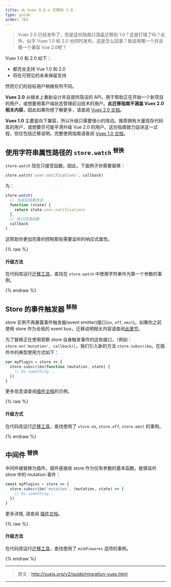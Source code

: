 ```yaml
---
title: 从 Vuex 0.6.x 迁移到 1.0
type: guide
order: 703
---
```


> Vuex 2.0 已经发布了，但是这份指南只涵盖迁移到 1.0？这是打错了吗？此外，似乎 Vuex 1.0 和 2.0 也同时发布。这是怎么回事？我该用哪一个并且哪一个兼容 Vue 2.0呢？

Vuex 1.0 和 2.0 如下：

- 都完全支持 Vue 1.0 和 2.0
- 将在可预见的未来保留支持

然而它们的目标用户稍微有所不同。

__Vuex 2.0__ 从根本上重新设计并且提供简洁的 API，用于帮助正在开始一个新项目的用户，或想要用客户端状态管理前沿技术的用户。__此迁移指南不涵盖 Vuex 2.0 相关内容__，因此如果你想了解更多，请查阅 [Vuex 2.0 文档](https://vuex.vuejs.org/en/index.html)。

__Vuex 1.0__ 主要是向下兼容，所以升级只需要很小的改动。推荐拥有大量现存代码库的用户，或想要尽可能平滑升级 Vue 2.0 的用户。这份指南致力促进这一过程，但仅包括迁移说明。完整使用指南请查阅 [Vuex 1.0 文档](https://github.com/vuejs/vuex/tree/1.0/docs/en)。

## 使用字符串属性路径的 `store.watch` <sup>替换</sup>

`store.watch` 现在只接受函数。因此，下面例子你需要替换：

``` js
store.watch('user.notifications', callback)
```

为：

``` js
store.watch(
  // 当返回结果改变...
  function (state) {
    return state.user.notifications
  },
  // 执行回调函数
  callback
)
```

这帮助你更加完善的控制那些需要监听的响应式属性。

{% raw %}
<div class="upgrade-path">
  <h4>升级方法</h4>
  <p>在代码库运行<a href="https://github.com/vuejs/vue-migration-helper">迁移工具</a>，查找在 <code>store.watch</code> 中使用字符串作为第一个参数的事例。</p>
</div>
{% endraw %}

## Store 的事件触发器 <sup>移除</sup>

store 实例不再暴露事件触发器(event emitter)接口(`on`, `off`, `emit`)。如果你之前使用 store 作为全局的 event bus，迁移说明相关内容请查阅[此章节](migration.html#dispatch-and-broadcast-removed)。

为了替换正在使用观察 store 自身触发事件的这些接口，（例如：`store.on('mutation', callback)`），我们引入新的方法 `store.subscribe`。在插件中的典型使用方式如下：

``` js
var myPlugin = store => {
  store.subscribe(function (mutation, state) {
    // Do something...
  })
}

```

更多信息请查阅[插件文档](https://github.com/vuejs/vuex/blob/1.0/docs/en/plugins.md)的示例。

{% raw %}
<div class="upgrade-path">
  <h4>升级方式</h4>
  <p>在代码库运行<a href="https://github.com/vuejs/vue-migration-helper">迁移工具</a>，查找使用了 <code>store.on</code>, <code>store.off</code>, <code>store.emit</code> 的事例。</p>
</div>
{% endraw %}

## 中间件 <sup>替换</sup>

中间件被替换为插件。插件是接收 store 作为仅有参数的基本函数，能够监听 store 中的 mutation 事件：

``` js
const myPlugins = store => {
  store.subscribe('mutation', (mutation, state) => {
    // Do something...
  })
}
```

更多详情, 请查阅 [插件文档](https://github.com/vuejs/vuex/blob/1.0/docs/en/plugins.md)。

{% raw %}
<div class="upgrade-path">
  <h4>升级方法</h4>
  <p>在代码库运行<a href="https://github.com/vuejs/vue-migration-helper">迁移工具</a>，查找使用了 <code>middlewares</code> 选项的事例。</p>
</div>
{% endraw %}

***

> 原文：http://vuejs.org/v2/guide/migration-vuex.html

***
